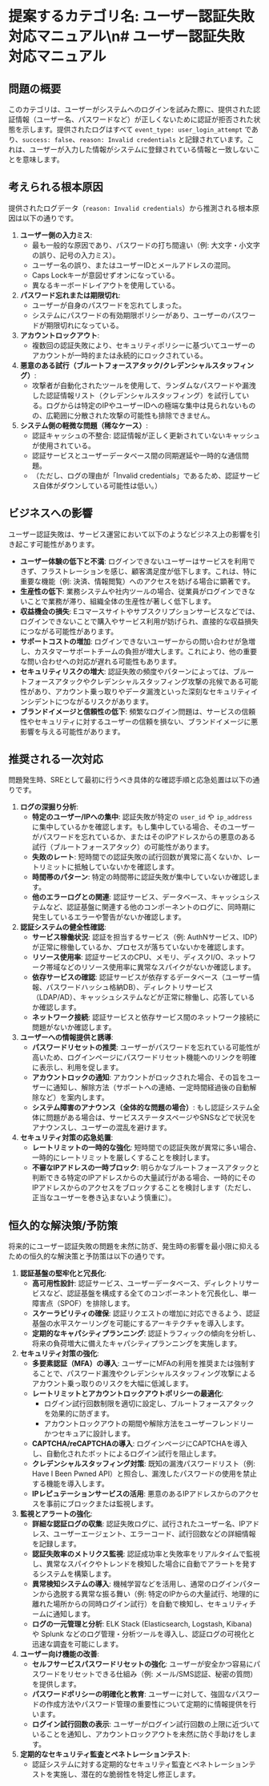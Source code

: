 # 提案するカテゴリ名: ユーザー認証失敗 対応マニュアル\n# ユーザー認証失敗 対応マニュアル

## 問題の概要

このカテゴリは、ユーザーがシステムへのログインを試みた際に、提供された認証情報（ユーザー名、パスワードなど）が正しくないために認証が拒否された状態を示します。提供されたログはすべて `event_type: user_login_attempt` であり、`success: false`、`reason: Invalid credentials` と記録されています。これは、ユーザーが入力した情報がシステムに登録されている情報と一致しないことを意味します。

## 考えられる根本原因

提供されたログデータ（`reason: Invalid credentials`）から推測される根本原因は以下の通りです。

1.  **ユーザー側の入力ミス**:
    *   最も一般的な原因であり、パスワードの打ち間違い（例: 大文字・小文字の誤り、記号の入力ミス）。
    *   ユーザー名の誤り、またはユーザーIDとメールアドレスの混同。
    *   Caps Lockキーが意図せずオンになっている。
    *   異なるキーボードレイアウトを使用している。
2.  **パスワード忘れまたは期限切れ**:
    *   ユーザーが自身のパスワードを忘れてしまった。
    *   システムにパスワードの有効期限ポリシーがあり、ユーザーのパスワードが期限切れになっている。
3.  **アカウントロックアウト**:
    *   複数回の認証失敗により、セキュリティポリシーに基づいてユーザーのアカウントが一時的または永続的にロックされている。
4.  **悪意のある試行（ブルートフォースアタック/クレデンシャルスタッフィング）**:
    *   攻撃者が自動化されたツールを使用して、ランダムなパスワードや漏洩した認証情報リスト（クレデンシャルスタッフィング）を試行している。ログからは特定のIPやユーザーIDへの極端な集中は見られないものの、広範囲に分散された攻撃の可能性も排除できません。
5.  **システム側の軽微な問題（稀なケース）**:
    *   認証キャッシュの不整合: 認証情報が正しく更新されていないキャッシュが使用されている。
    *   認証サービスとユーザーデータベース間の同期遅延や一時的な通信問題。
    *   （ただし、ログの理由が「Invalid credentials」であるため、認証サービス自体がダウンしている可能性は低い。）

## ビジネスへの影響

ユーザー認証失敗は、サービス運営において以下のようなビジネス上の影響を引き起こす可能性があります。

*   **ユーザー体験の低下と不満**: ログインできないユーザーはサービスを利用できず、フラストレーションを感じ、顧客満足度が低下します。これは、特に重要な機能（例: 決済、情報閲覧）へのアクセスを妨げる場合に顕著です。
*   **生産性の低下**: 業務システムや社内ツールの場合、従業員がログインできないことで業務が滞り、組織全体の生産性が著しく低下します。
*   **収益機会の損失**: Eコマースサイトやサブスクリプションサービスなどでは、ログインできないことで購入やサービス利用が妨げられ、直接的な収益損失につながる可能性があります。
*   **サポートコストの増加**: ログインできないユーザーからの問い合わせが急増し、カスタマーサポートチームの負担が増大します。これにより、他の重要な問い合わせへの対応が遅れる可能性もあります。
*   **セキュリティリスクの増大**: 認証失敗の頻度やパターンによっては、ブルートフォースアタックやクレデンシャルスタッフィング攻撃の兆候である可能性があり、アカウント乗っ取りやデータ漏洩といった深刻なセキュリティインシデントにつながるリスクがあります。
*   **ブランドイメージと信頼性の低下**: 頻繁なログイン問題は、サービスの信頼性やセキュリティに対するユーザーの信頼を損ない、ブランドイメージに悪影響を与える可能性があります。

## 推奨される一次対応

問題発生時、SREとして最初に行うべき具体的な確認手順と応急処置は以下の通りです。

1.  **ログの深掘り分析**:
    *   **特定のユーザー/IPへの集中**: 認証失敗が特定の `user_id` や `ip_address` に集中しているかを確認します。もし集中している場合、そのユーザーがパスワードを忘れているか、またはそのIPアドレスからの悪意のある試行（ブルートフォースアタック）の可能性があります。
    *   **失敗のレート**: 短時間での認証失敗の試行回数が異常に高くないか、レートリミットに抵触していないかを確認します。
    *   **時間帯のパターン**: 特定の時間帯に認証失敗が集中していないか確認します。
    *   **他のエラーログとの関連**: 認証サービス、データベース、キャッシュシステムなど、認証基盤に関連する他のコンポーネントのログに、同時期に発生しているエラーや警告がないか確認します。
2.  **認証システムの健全性確認**:
    *   **サービス稼働状況**: 認証を担当するサービス（例: AuthNサービス、IDP）が正常に稼働しているか、プロセスが落ちていないかを確認します。
    *   **リソース使用率**: 認証サービスのCPU、メモリ、ディスクI/O、ネットワーク帯域などのリソース使用率に異常なスパイクがないか確認します。
    *   **依存サービスの確認**: 認証サービスが依存するデータベース（ユーザー情報、パスワードハッシュ格納DB）、ディレクトリサービス（LDAP/AD）、キャッシュシステムなどが正常に稼働し、応答しているか確認します。
    *   **ネットワーク接続**: 認証サービスと依存サービス間のネットワーク接続に問題がないか確認します。
3.  **ユーザーへの情報提供と誘導**:
    *   **パスワードリセットの推奨**: ユーザーがパスワードを忘れている可能性が高いため、ログインページにパスワードリセット機能へのリンクを明確に表示し、利用を促します。
    *   **アカウントロックの通知**: アカウントがロックされた場合、その旨をユーザーに通知し、解除方法（サポートへの連絡、一定時間経過後の自動解除など）を案内します。
    *   **システム障害のアナウンス（全体的な問題の場合）**: もし認証システム全体に問題がある場合は、サービスステータスページやSNSなどで状況をアナウンスし、ユーザーの混乱を避けます。
4.  **セキュリティ対策の応急処置**:
    *   **レートリミットの一時的な強化**: 短時間での認証失敗が異常に多い場合、一時的にレートリミットを厳しくすることを検討します。
    *   **不審なIPアドレスの一時ブロック**: 明らかなブルートフォースアタックと判断できる特定のIPアドレスからの大量試行がある場合、一時的にそのIPアドレスからのアクセスをブロックすることを検討します（ただし、正当なユーザーを巻き込まないよう慎重に）。

## 恒久的な解決策/予防策

将来的にユーザー認証失敗の問題を未然に防ぎ、発生時の影響を最小限に抑えるための恒久的な解決策と予防策は以下の通りです。

1.  **認証基盤の堅牢化と冗長化**:
    *   **高可用性設計**: 認証サービス、ユーザーデータベース、ディレクトリサービスなど、認証基盤を構成する全てのコンポーネントを冗長化し、単一障害点（SPOF）を排除します。
    *   **スケーラビリティの確保**: 認証リクエストの増加に対応できるよう、認証基盤の水平スケーリングを可能にするアーキテクチャを導入します。
    *   **定期的なキャパシティプランニング**: 認証トラフィックの傾向を分析し、将来の負荷増大に備えたキャパシティプランニングを実施します。
2.  **セキュリティ対策の強化**:
    *   **多要素認証（MFA）の導入**: ユーザーにMFAの利用を推奨または強制することで、パスワード漏洩やクレデンシャルスタッフィング攻撃によるアカウント乗っ取りのリスクを大幅に低減します。
    *   **レートリミットとアカウントロックアウトポリシーの最適化**:
        *   ログイン試行回数制限を適切に設定し、ブルートフォースアタックを効果的に防ぎます。
        *   アカウントロックアウトの期間や解除方法をユーザーフレンドリーかつセキュアに設計します。
    *   **CAPTCHA/reCAPTCHAの導入**: ログインページにCAPTCHAを導入し、自動化されたボットによるログイン試行を阻止します。
    *   **クレデンシャルスタッフィング対策**: 既知の漏洩パスワードリスト（例: Have I Been Pwned API）と照合し、漏洩したパスワードの使用を禁止する機能を導入します。
    *   **IPレピュテーションサービスの活用**: 悪意のあるIPアドレスからのアクセスを事前にブロックまたは監視します。
3.  **監視とアラートの強化**:
    *   **詳細な認証ログの収集**: 認証失敗ログに、試行されたユーザー名、IPアドレス、ユーザーエージェント、エラーコード、試行回数などの詳細情報を記録します。
    *   **認証失敗率のメトリクス監視**: 認証成功率と失敗率をリアルタイムで監視し、異常なスパイクやトレンドを検知した場合に自動でアラートを発するシステムを構築します。
    *   **異常検知システムの導入**: 機械学習などを活用し、通常のログインパターンから逸脱する異常な振る舞い（例: 特定のIPからの大量試行、地理的に離れた場所からの同時ログイン試行）を自動で検知し、セキュリティチームに通知します。
    *   **ログの一元管理と分析**: ELK Stack (Elasticsearch, Logstash, Kibana) や Splunk などのログ管理・分析ツールを導入し、認証ログの可視化と迅速な調査を可能にします。
4.  **ユーザー向け機能の改善**:
    *   **セルフサービスパスワードリセットの強化**: ユーザーが安全かつ容易にパスワードをリセットできる仕組み（例: メール/SMS認証、秘密の質問）を提供します。
    *   **パスワードポリシーの明確化と教育**: ユーザーに対して、強固なパスワードの作成方法やパスワード管理の重要性について定期的に情報提供を行います。
    *   **ログイン試行回数の表示**: ユーザーがログイン試行回数の上限に近づいていることを通知し、アカウントロックアウトを未然に防ぐ手助けをします。
5.  **定期的なセキュリティ監査とペネトレーションテスト**:
    *   認証システムに対する定期的なセキュリティ監査とペネトレーションテストを実施し、潜在的な脆弱性を特定し修正します。
